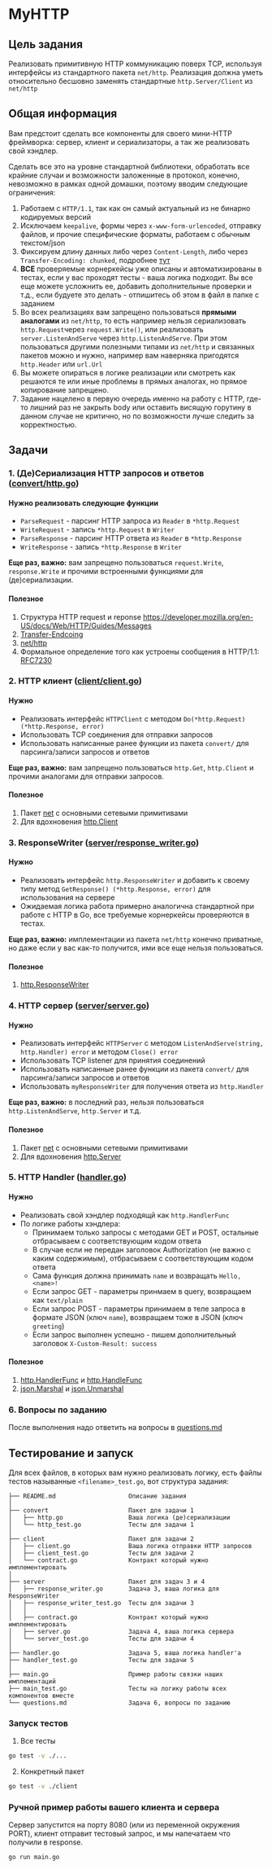 # MyHTTP

## Цель задания

Реализовать примитивную HTTP коммуникацию поверх TCP, используя интерфейсы из стандартного пакета `net/http`. Реализация
должна уметь относительно бесшовно заменять стандартные `http.Server/Client` из `net/http`

## Общая информация

Вам предстоит сделать все компоненты для своего мини-HTTP фреймворка: сервер, клиент и сериализаторы, а так же
реализовать свой хэндлер.

Сделать все это на уровне стандартной библиотеки, обработать все крайние случаи и возможности заложенные в протокол,
конечно, невозможно в рамках одной домашки, поэтому вводим следующие ограничения:

1) Работаем с `HTTP/1.1`, так как он самый актуальный из не бинарно кодируемых версий
2) Исключаем `keepalive`, формы через `x-www-form-urlencoded`, отправку файлов, и прочие специфические форматы, работаем
   с обычным текстом/json
3) Фиксируем длину данных либо через `Content-Length`, либо через `Transfer-Encoding: chunked`,
   подробнее [тут](https://ru.wikipedia.org/wiki/Chunked_transfer_encoding)
4) **ВСЕ** проверяемые корнеркейсы уже описаны и автоматизированы в тестах, если у вас проходят тесты - ваша логика
   подходит. Вы все еще можете усложнить ее, добавить дополнительные проверки и т.д., если будуете это делать -
   отпишитесь об этом в файл в папке с заданием
5) Во всех реализациях вам запрещено пользоваться **прямыми аналогами** из `net/http`, то есть например нельзя
   сериализовать `http.Request`через `request.Write()`, или реализовать `server.ListenAndServe` через
   `http.ListenAndServe`. При этом пользоваться другими полезными типами из `net/http` и связанных пакетов можно и
   нужно, например вам наверняка пригодятся `http.Header` или `url.Url`
6) Вы можете опираться в логике реализации или смотреть как решаются те или иные проблемы в прямых аналогах, но прямое
   копирование запрещено.
7) Задание нацелено в первую очередь именно на работу с HTTP, где-то лишний раз не закрыть body или оставить висящую
   горутину в данном случае не критично, но по возможности лучше следить за корректностью.

## Задачи

### 1. (Де)Сериализация HTTP запросов и ответов ([convert/http.go](convert/http.go))

#### Нужно реализовать следующие функции

- `ParseRequest` - парсинг HTTP запроса из `Reader` в `*http.Request`
- `WriteRequest` - запись `*http.Request` в `Writer`
- `ParseResponse` - парсинг HTTP ответа из `Reader` в `*http.Response`
- `WriteResponse` - запись `*http.Response` в `Writer`

**Еще раз, важно:** вам запрещено пользоваться `request.Write`, `response.Write` и прочими встроенными функциями для
(де)сериализации.

#### Полезное

1) Структура HTTP request и reponse https://developer.mozilla.org/en-US/docs/Web/HTTP/Guides/Messages
2) [Transfer-Endcoing](https://ru.wikipedia.org/wiki/Chunked_transfer_encoding)
3) [net/http](https://pkg.go.dev/net/http#pkg-types)
2) Формальное определение того как устроены сообщения в HTTP/1.1: [RFC7230](https://tools.ietf.org/html/rfc7230)

### 2. HTTP клиент ([client/client.go](client/client.go))

#### Нужно

- Реализовать интерфейс `HTTPClient` с методом `Do(*http.Request) (*http.Response, error)`
- Использовать TCP соединения для отправки запросов
- Использовать написанные ранее функции из пакета `convert/` для парсинга/записи запросов и ответов

**Еще раз, важно:** вам запрещено пользоваться `http.Get`, `http.Client` и прочими аналогами для отправки запросов.

#### Полезное

1) Пакет [net](https://pkg.go.dev/net#pkg-overview) с основными сетевыми примитивами
2) Для вдохновения [http.Client](https://cs.opensource.google/go/go/+/refs/tags/go1.25.3:src/net/http/client.go;l=57)

### 3. ResponseWriter ([server/response_writer.go](server/response_writer.go))

#### Нужно

- Реализовать интерфейс `http.ResponseWriter` и добавить к своему типу метод `GetResponse() (*http.Response, error)` для
  использования на сервере
- Ожидаемая логика работа примерно аналогична стандартной при работе с HTTP в Go, все требуемые корнеркейсы проверяются
  в тестах.

**Еще раз, важно:** имплементации из пакета `net/http` конечно приватные, но даже если у вас как-то получится, ими все
еще
нельзя пользоваться.

#### Полезное

1) [http.ResponseWriter](https://pkg.go.dev/net/http#ResponseWriter)

### 4. HTTP сервер ([server/server.go](server/server.go))

#### Нужно

- Реализовать интерфейс `HTTPServer` с методом `ListenAndServe(string, http.Handler) error` и методом `Close() error`
- Использовать TCP listener для принятия соединений
- Использовать написанные ранее функции из пакета `convert/` для парсинга/записи запросов и ответов
- Использовать `myResponseWriter` для получения ответа из `http.Handler`

**Еще раз, важно:** в последний раз, нельзя пользоваться `http.ListenAndServe`, `http.Server` и т.д.

#### Полезное

1) Пакет [net](https://pkg.go.dev/net#pkg-overview) с основными сетевыми примитивами
2) Для вдохновения [http.Server](https://pkg.go.dev/net/http#hdr-Servers)

### 5. HTTP Handler ([handler.go](handler.go))

#### Нужно

- Реализовать свой хэндлер подходящй как `http.HandlerFunc`
- По логике работы хэндлера:
    - Принимаем только запросы с методами GET и POST, остальные отбрасываем с соответствующим кодом ответа
    - В случае если не передан заголовок Authorization (не важно с каким содержимым), отбрасываем с соответствующим
      кодом ответа
    - Сама функция должна принимать `name` и возвращать `Hello, <name>!`
    - Если запрос GET - параметры принмаем в query, возвращаем как `text/plain`
    - Если запрос POST - параметры принимаем в теле запроса в формате JSON (ключ `name`), возвращаем тоже в JSON (ключ
      `greeting`)
    - Если запрос выполнен успешно - пишем дополнительный заголовок `X-Custom-Result: success`

#### Полезное

1) [http.HandlerFunc](https://pkg.go.dev/net/http#HandleFunc)
   и [http.HandleFunc](https://pkg.go.dev/net/http#HandleFunc)
2) [json.Marshal](https://pkg.go.dev/encoding/json#Marshal)
   и [json.Unmarshal](https://pkg.go.dev/encoding/json#Unmarshal)

### 6. Вопросы по заданию

После выполнения надо ответить на вопросы в [questions.md](questions.md)

## Тестирование и запуск

Для всех файлов, в которых вам нужно реализовать логику, есть файлы тестов называнные `<filename>_test.go`, вот
структура задания:

```
├── README.md                    Описание задания
│
├── convert                      Пакет для задачи 1
│   ├── http.go                  Ваша логика (де)сериализации
│   └── http_test.go             Тесты для задачи 1
│   
├── client                       Пакет для задачи 2
│   ├── client.go                Ваша логика отправки HTTP запросов
│   ├── client_test.go           Тесты для задачи 2
│   └── contract.go              Контракт который нужно имплементировать
│   
├── server                       Пакет для задач 3 и 4
│   ├── response_writer.go       Задача 3, ваша логика для ResponseWriter
│   ├── response_writer_test.go  Тесты для задачи 3
│   │
│   ├── contract.go              Контракт который нужно имплементировать
│   ├── server.go                Задача 4, ваша логика сервера
│   └── server_test.go           Тесты для задачи 4
│
├── handler.go                   Задача 5, ваша логика handler'а
├── handler_test.go              Тесты для задачи 5
│
├── main.go                      Пример работы связки наших имплементаций
├── main_test.go                 Тесты на логику работы всех компонентов вместе
└── questions.md                 Задача 6, вопросы по заданию
```

### Запуск тестов

1. Все тесты

```bash
go test -v ./...
```

2. Конкретный пакет

```bash
go test -v ./client
```

### Ручной пример работы вашего клиента и сервера

Сервер запустится на порту 8080 (или из переменной окружения PORT), клиент отправит тестовый запрос, и мы напечатаем что
получили в response.

```bash
go run main.go
```


